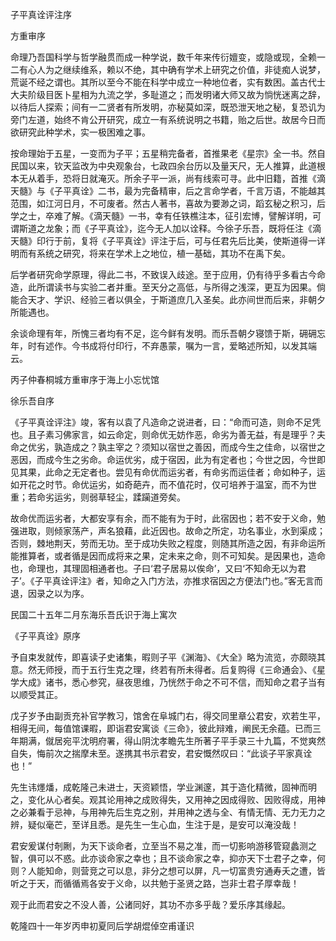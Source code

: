 子平真诠评注序

方重审序

命理乃吾国科学与哲学融贯而成一种学说，数千年来传衍嬗变，或隐或现，全赖一二有心人为之继续维系，赖以不绝，其中确有学术上研究之价值，非徒痴人说梦，荒诞不经之谓也。其所以至今不能在科学中成立一种地位者，实有数困。盖古代士大夫阶级目医卜星相为九流之学，多耻道之；而发明诸大师又故为惝恍迷离之辞，以待后人探索；间有一二贤者有所发明，亦秘莫如深，既恐泄天地之秘，复恐讥为旁门左道，始终不肯公开研究，成立一有系统说明之书籍，贻之后世。故居今日而欲研究此种学术，实一极困难之事。

按命理始于五星，一变而为子平；五星稍完备者，首推果老《星宗》全一书。然自民国以来，钦天监改为中央观象台，七政四余台历以及量天尺，无人推算，此道根本无从着手，恐将日就淹灭。所余子平一派，尚有线索可寻。此中旧籍，首推《滴天髓》与《子平真诠》二书，最为完备精审，后之言命学者，千言万语，不能越其范围，如江河日月，不可废者。然古人著书，喜故为要渺之词，蹈玄秘之积习，后学之士，卒难了解。《滴天髓》一书，幸有任铁樵注本，征引宏博，譬解详明，可谓斯道之龙象；而《子平真诠》，迄今无人加以诠释。今徐子乐吾，既将任注《滴天髓》印行于前，复将《子平真诠》评注于后，可与任君先后比美，使斯道得一详明而有系统之研究，将来在学术上之地位，植一基础，其功不在禹下矣。

后学者研究命学原理，得此二书，不致误入歧途。至于应用，仍有待乎多看古今命造，此所谓读书与实验二者并重。至天分之高低，与所得之浅深，更互为因果。倘能合天才、学识、经验三者以俱全，于斯道庶几入圣矣。此亦间世而后来，非朝夕所能遇也。

余谈命理有年，所愧三者均有不足，迄今鲜有发明。而乐吾朝夕寝馈于斯，砽砽忘年，时有述作。今书成将付印行，不弃愚蒙，嘱为一言，爱略述所知，以发其端云。

丙子仲春桐城方重审序于海上小忘忧馆

徐乐吾自序

《子平真诠评注》竣，客有以袁了凡造命之说进者，曰：“命而可造，则命不足凭也。且子素习佛家言，如云命定，则命优无妨作恶，命劣为善无益，有是理乎？夫命之优劣，孰造成之？孰主宰之？须知以宿世之善因，而成今生之佳命，以宿世之恶因，而成今生之劣命。命运优劣，成于宿因，此为有定者也；今世之因，今世即见其果，此命之无定者也。尝见有命优而运劣者，有命劣而运佳者；命如种子，运如开花之时节。命优运劣，如奇葩卉，而不值花时，仅可培养于温室，而不为世重；若命劣运劣，则弱草轻尘，蹂躏道旁矣。

故命优而运劣者，大都安享有余，而不能有为于时，此宿因也；若不安于义命，勉强进取，则倾家荡产，声名狼藉，此近因也。故命之所定，功名事业，水到渠成；否则，棘地荆天，劳而无功。至于成功失败之程度，则随其所造之因，有非命运所能推算者，或者循是因而成将来之果，定未来之命，则不可知矣。是因果也，造命也，命理也，其理固相通者也。子曰‘君子居易以俟命’，又曰‘不知命无以为君子’。《子平真诠评注》者，知命之入门方法，亦推求宿因之方便法门也。”客无言而退，因录之以为序。

民国二十五年二月东海乐吾氏识于海上寓次

《子平真诠》原序

予自束发就传，即喜读子史诸集，暇则子平《渊海》、《大全》略为流览，亦颇晓其意。然无师授，而于五行生克之理，终若有所未得者。后复购得《三命通会》、《星学大成》诸书，悉心参究，昼夜思维，乃恍然于命之不可不信，而知命之君子当有以顺受其正。

戊子岁予由副贡充补官学教习，馆舍在阜城门右，得交同里章公君安，欢若生平，相得无间，每值馆课暇，即诣君安寓谈《三命》，彼此辩难，阐民无余蕴。已而三年期满，僦居宛平沈明府署，得山阴沈孝瞻先生所著子平手录三十九篇，不觉爽然自失，悔前次之揣摩未至。遂携其书示君安，君安慨然叹曰：“此谈子平家真诠也！”

先生讳爅燔，成乾隆己未进士，天资颖悟，学业渊邃，其于造化精微，固神而明之，变化从心者矣。观其论用神之成败得失，又用神之因成得败、因败得成，用神之必兼看于忌神，与用神先后生克之别，并用神之透与全、有情无情、无力无力之辨，疑似毫芒，至详且悉。是先生一生心血，生注于是，是安可以淹没哉！

君安爰谋付剞劂，为天下谈命者，立至当不易之准，而一切影响游移管窥蠡测之智，俱可以不惑。此亦谈命家之幸也；且不谈命家之幸，抑亦天下士君子之幸，何则？人能知命，则营竞之可以息，非分之想可以屏，凡一切富贵穷通寿夭之遭，皆听之于天，而循循焉各安于义命，以共勉于圣贤之路，岂非士君子厚幸哉！

观于此而君安之不没人善，公诸同好，其功不亦多乎哉？爱乐序其缘起。

乾隆四十一年岁丙申初夏同后学胡焜倬空甫谨识

